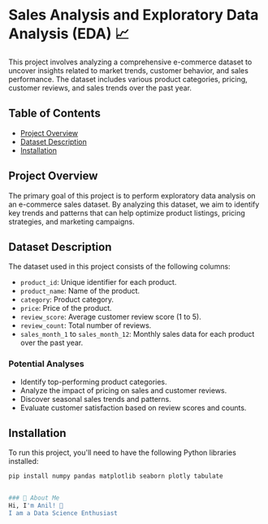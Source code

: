 # Sales Analysis and Exploratory Data Analysis (EDA) 📈

This project involves analyzing a comprehensive e-commerce dataset to uncover insights related to market trends, customer behavior, and sales performance. The dataset includes various product categories, pricing, customer reviews, and sales trends over the past year.

## Table of Contents
- [Project Overview](#project-overview)
- [Dataset Description](#dataset-description)
- [Installation](#installation)


## Project Overview
The primary goal of this project is to perform exploratory data analysis on an e-commerce sales dataset. By analyzing this dataset, we aim to identify key trends and patterns that can help optimize product listings, pricing strategies, and marketing campaigns.

## Dataset Description
The dataset used in this project consists of the following columns:

- `product_id`: Unique identifier for each product.
- `product_name`: Name of the product.
- `category`: Product category.
- `price`: Price of the product.
- `review_score`: Average customer review score (1 to 5).
- `review_count`: Total number of reviews.
- `sales_month_1` to `sales_month_12`: Monthly sales data for each product over the past year.

### Potential Analyses
- Identify top-performing product categories.
- Analyze the impact of pricing on sales and customer reviews.
- Discover seasonal sales trends and patterns.
- Evaluate customer satisfaction based on review scores and counts.

## Installation
To run this project, you'll need to have the following Python libraries installed:

```bash
pip install numpy pandas matplotlib seaborn plotly tabulate


### 🚀 About Me
Hi, I'm Anil! 👋
I am a Data Science Enthusiast
